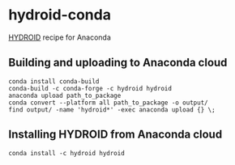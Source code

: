# hydroid-conda
[HYDROID](https://github.com/ncbi/HYDROID) recipe for Anaconda



## Building and uploading to Anaconda cloud
```
conda install conda-build
conda-build -c conda-forge -c hydroid hydroid
anaconda upload path_to_package
conda convert --platform all path_to_package -o output/
find output/ -name 'hydroid*' -exec anaconda upload {} \;
```

## Installing HYDROID from Anaconda cloud

```
conda install -c hydroid hydroid
```
